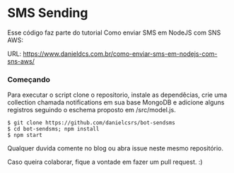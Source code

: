 # SMS Sending

Esse código faz parte do tutorial Como enviar SMS em NodeJS com SNS AWS:

URL: https://www.danieldcs.com.br/como-enviar-sms-em-nodejs-com-sns-aws/

### Começando

Para executar o script clone o repositorio, instale as dependêcias, crie uma collection chamada notifications em sua base MongoDB e adicione alguns registros seguindo o eschema proposto em /src/model.js.

```shell
$ git clone https://github.com/danielcsrs/bot-sendsms
$ cd bot-sendsms; npm install
$ npm start
```

Qualquer duvida comente no blog ou abra issue neste mesmo repositório.

Caso queira colaborar, fique a vontade em fazer um pull request. :)
